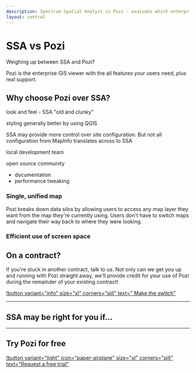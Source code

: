 ```yaml
---
description: Spectrum Spatial Analyst vs Pozi - evaluate which enterprise GIS viewer better serves your organisation. We consider functionality, strategic fit and support.
layout: central
---
```


# SSA vs Pozi

Weighing up between SSA and Pozi?

Pozi is the enterprise GIS viewer with the all features your users need, plus real support.

## Why choose Pozi over SSA?

look and feel - SSA "old and clunky"

styling generally better by using QGIS

SSA may provide more control over site configuration. But not all configuration from MapInfo translates across to SSA

local development team

open source community
* documentation
* performance tweaking

### Single, unified map

Pozi breaks down data silos by allowing users to access any map layer they want from the map they're currently using. Users don't have to switch maps and navigate their way back to where they were looking.

### Efficient use of screen space

## On a contract?

If you're stuck in another contract, talk to us. Not only can we get you up and running with Pozi straight away, we'll provide credit for your use of Pozi during the remainder of your existing contract!

[!button variant="info" size="xl" corners="pill" text="&nbsp;Make the switch"](/contact/)

---

## SSA may be right for you if...

---

## Try Pozi for free 

[!button variant="light" icon="paper-airplane" size="xl" corners="pill" text="Request a free trial"](/trial/)
